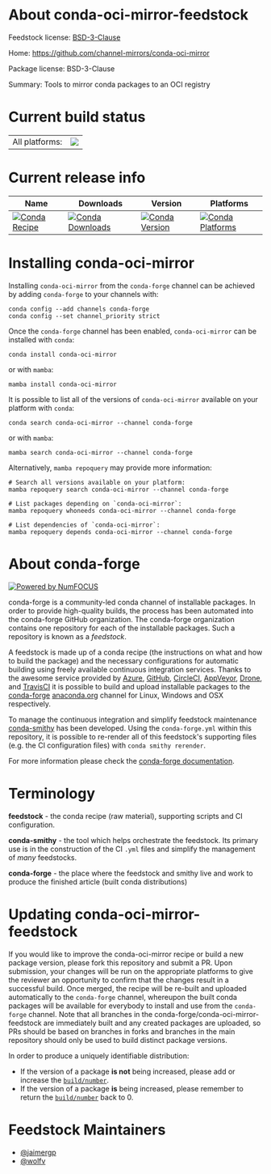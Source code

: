About conda-oci-mirror-feedstock
================================

Feedstock license: [BSD-3-Clause](https://github.com/conda-forge/conda-oci-mirror-feedstock/blob/main/LICENSE.txt)

Home: https://github.com/channel-mirrors/conda-oci-mirror

Package license: BSD-3-Clause

Summary: Tools to mirror conda packages to an OCI registry

Current build status
====================


<table><tr><td>All platforms:</td>
    <td>
      <a href="https://dev.azure.com/conda-forge/feedstock-builds/_build/latest?definitionId=19263&branchName=main">
        <img src="https://dev.azure.com/conda-forge/feedstock-builds/_apis/build/status/conda-oci-mirror-feedstock?branchName=main">
      </a>
    </td>
  </tr>
</table>

Current release info
====================

| Name | Downloads | Version | Platforms |
| --- | --- | --- | --- |
| [![Conda Recipe](https://img.shields.io/badge/recipe-conda--oci--mirror-green.svg)](https://anaconda.org/conda-forge/conda-oci-mirror) | [![Conda Downloads](https://img.shields.io/conda/dn/conda-forge/conda-oci-mirror.svg)](https://anaconda.org/conda-forge/conda-oci-mirror) | [![Conda Version](https://img.shields.io/conda/vn/conda-forge/conda-oci-mirror.svg)](https://anaconda.org/conda-forge/conda-oci-mirror) | [![Conda Platforms](https://img.shields.io/conda/pn/conda-forge/conda-oci-mirror.svg)](https://anaconda.org/conda-forge/conda-oci-mirror) |

Installing conda-oci-mirror
===========================

Installing `conda-oci-mirror` from the `conda-forge` channel can be achieved by adding `conda-forge` to your channels with:

```
conda config --add channels conda-forge
conda config --set channel_priority strict
```

Once the `conda-forge` channel has been enabled, `conda-oci-mirror` can be installed with `conda`:

```
conda install conda-oci-mirror
```

or with `mamba`:

```
mamba install conda-oci-mirror
```

It is possible to list all of the versions of `conda-oci-mirror` available on your platform with `conda`:

```
conda search conda-oci-mirror --channel conda-forge
```

or with `mamba`:

```
mamba search conda-oci-mirror --channel conda-forge
```

Alternatively, `mamba repoquery` may provide more information:

```
# Search all versions available on your platform:
mamba repoquery search conda-oci-mirror --channel conda-forge

# List packages depending on `conda-oci-mirror`:
mamba repoquery whoneeds conda-oci-mirror --channel conda-forge

# List dependencies of `conda-oci-mirror`:
mamba repoquery depends conda-oci-mirror --channel conda-forge
```


About conda-forge
=================

[![Powered by
NumFOCUS](https://img.shields.io/badge/powered%20by-NumFOCUS-orange.svg?style=flat&colorA=E1523D&colorB=007D8A)](https://numfocus.org)

conda-forge is a community-led conda channel of installable packages.
In order to provide high-quality builds, the process has been automated into the
conda-forge GitHub organization. The conda-forge organization contains one repository
for each of the installable packages. Such a repository is known as a *feedstock*.

A feedstock is made up of a conda recipe (the instructions on what and how to build
the package) and the necessary configurations for automatic building using freely
available continuous integration services. Thanks to the awesome service provided by
[Azure](https://azure.microsoft.com/en-us/services/devops/), [GitHub](https://github.com/),
[CircleCI](https://circleci.com/), [AppVeyor](https://www.appveyor.com/),
[Drone](https://cloud.drone.io/welcome), and [TravisCI](https://travis-ci.com/)
it is possible to build and upload installable packages to the
[conda-forge](https://anaconda.org/conda-forge) [anaconda.org](https://anaconda.org/)
channel for Linux, Windows and OSX respectively.

To manage the continuous integration and simplify feedstock maintenance
[conda-smithy](https://github.com/conda-forge/conda-smithy) has been developed.
Using the ``conda-forge.yml`` within this repository, it is possible to re-render all of
this feedstock's supporting files (e.g. the CI configuration files) with ``conda smithy rerender``.

For more information please check the [conda-forge documentation](https://conda-forge.org/docs/).

Terminology
===========

**feedstock** - the conda recipe (raw material), supporting scripts and CI configuration.

**conda-smithy** - the tool which helps orchestrate the feedstock.
                   Its primary use is in the construction of the CI ``.yml`` files
                   and simplify the management of *many* feedstocks.

**conda-forge** - the place where the feedstock and smithy live and work to
                  produce the finished article (built conda distributions)


Updating conda-oci-mirror-feedstock
===================================

If you would like to improve the conda-oci-mirror recipe or build a new
package version, please fork this repository and submit a PR. Upon submission,
your changes will be run on the appropriate platforms to give the reviewer an
opportunity to confirm that the changes result in a successful build. Once
merged, the recipe will be re-built and uploaded automatically to the
`conda-forge` channel, whereupon the built conda packages will be available for
everybody to install and use from the `conda-forge` channel.
Note that all branches in the conda-forge/conda-oci-mirror-feedstock are
immediately built and any created packages are uploaded, so PRs should be based
on branches in forks and branches in the main repository should only be used to
build distinct package versions.

In order to produce a uniquely identifiable distribution:
 * If the version of a package **is not** being increased, please add or increase
   the [``build/number``](https://docs.conda.io/projects/conda-build/en/latest/resources/define-metadata.html#build-number-and-string).
 * If the version of a package **is** being increased, please remember to return
   the [``build/number``](https://docs.conda.io/projects/conda-build/en/latest/resources/define-metadata.html#build-number-and-string)
   back to 0.

Feedstock Maintainers
=====================

* [@jaimergp](https://github.com/jaimergp/)
* [@wolfv](https://github.com/wolfv/)

